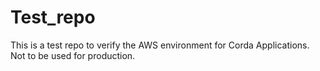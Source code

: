 # Test_repo 

This is a test repo to verify the AWS environment for Corda Applications. Not to be used for production.
